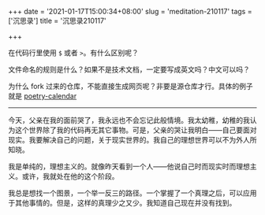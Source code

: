 +++
date = '2021-01-17T15:00:34+08:00'
slug = 'meditation-210117'
tags = ['沉思录']
title = '沉思录210117'

+++

在代码行里使用 `$` 或者 `>`。有什么区别呢？

文件命名的规则是什么？如果不是技术文档，一定要写成英文吗？中文可以吗？

为什么 fork 过来的仓库，不能直接生成网页呢？非要是源仓库才行。具体的例子就是 [poetry-calendar](https://github.com/tianheg/poetry-calendar)

---

今天，父亲在我的面前哭了，我永远也不会忘记此般情境。我太幼稚，幼稚的我认为这个世界除了我的代码再无其它事物。可是，父亲的哭让我明白——自己要面对现实。我要解决自己的问题，关于现实世界的。我自己的理想世界可以不为外人所知晓。

我是单纯的，理想主义的。就像昨天看到一个人——他说自己时而现实时而理想主义。或许，我就处在他的这个阶段。

我总是想找一个图景，一个举一反三的路径。一个掌握了一个真理之后，可以应用于其他事情的。但是，这样的真理少之又少。我知道自己现在并没有找到。
